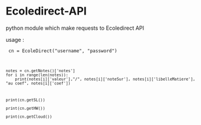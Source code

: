 # Ecoledirect-API
python module which make requests to Ecoledirect API

usage :

<code> cn = EcoleDirect("username", "password")
  
  
    notes = cn.getNotes()['notes']
    for i in range(len(notes)):
        print(notes[i]['valeur'],"/", notes[i]['noteSur'], notes[i]['libelleMatiere'], "au coef", notes[i]['coef'])



    print(cn.getSL())

    print(cn.getHW())

    print(cn.getCloud())
